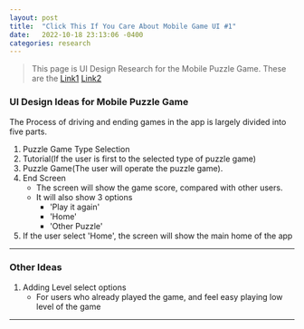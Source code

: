 ```yaml
---
layout: post
title:  "Click This If You Care About Mobile Game UI #1"
date:   2022-10-18 23:13:06 -0400
categories: research
---
```


>This page is UI Design Research for the Mobile Puzzle Game. These are the [Link1](https://t1-laurence.github.io/devblog/research/2022/10/13/Puzzle-game-research-Day-1.html) [Link2](https://t1-laurence.github.io/devblog/research/2022/10/13/Puzzle-game-research-Day-2.htmlw)

### UI Design Ideas for Mobile Puzzle Game

The Process of driving and ending games in the app is largely divided into five parts.

1. Puzzle Game Type Selection
2. Tutorial(If the user is first to the selected type of puzzle game)
3. Puzzle Game(The user will operate the puzzle game).
4. End Screen
    - The screen will show the game score, compared with other users.
    - It will also show 3 options
        - 'Play it again'
        - 'Home'
        - 'Other Puzzle'
5. If the user select 'Home', the screen will show the main home of the app

---

### Other Ideas

1. Adding Level select options
    - For users who already played the game, and feel easy playing low level of the game

---
